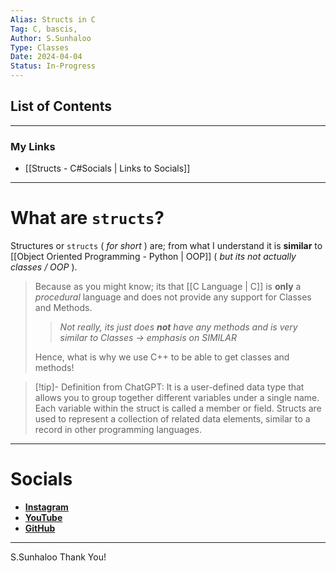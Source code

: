 ```yaml
---
Alias: Structs in C
Tag: C, bascis,
Author: S.Sunhaloo
Type: Classes
Date: 2024-04-04
Status: In-Progress
---
```


## List of Contents


---

### My Links

- [[Structs - C#Socials | Links to Socials]]

---

# What are `structs`?

Structures or `structs` ( *for short* ) are; from what I understand it is **similar** to [[Object Oriented Programming - Python | OOP]] ( *but its not actually classes / OOP* ).

>Because as you might know; its that [[C Language | C]] is **only** a *procedural* language and does not provide any support for Classes and Methods.
>>*Not really, its just does **not** have any methods and is very similar to Classes $\rightarrow$ emphasis on SIMILAR*
>
>Hence, what is why we use C++ to be able to get classes and methods!

>[!tip]- Definition from ChatGPT:
>It is a user-defined data type that allows you to group together different variables under a single name. Each variable within the struct is called a member or field. Structs are used to represent a collection of related data elements, similar to a record in other programming languages.

---

# Socials

- [**Instagram**](https://www.instagram.com/s.sunhaloo/)
- [**YouTube**](https://www.youtube.com/channel/UCMkQZsuW6eHMhdUObLPSpwg)
- [**GitHub**](https://www.github.com/Sunhaloo)

---

S.Sunhaloo
Thank You!